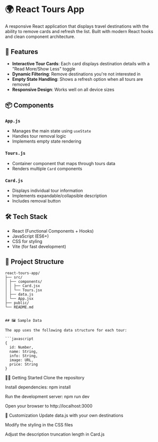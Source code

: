 # 🌍 React Tours App

A responsive React application that displays travel destinations with the ability to remove cards and refresh the list. Built with modern React hooks and clean component architecture.

## 🚀 Features

- **Interactive Tour Cards**: Each card displays destination details with a "Read More/Show Less" toggle
- **Dynamic Filtering**: Remove destinations you're not interested in
- **Empty State Handling**: Shows a refresh option when all tours are removed
- **Responsive Design**: Works well on all device sizes

## 📦 Components

### `App.js`
- Manages the main state using `useState`
- Handles tour removal logic
- Implements empty state rendering

### `Tours.js`
- Container component that maps through tours data
- Renders multiple `Card` components

### `Card.js`
- Displays individual tour information
- Implements expandable/collapsible description
- Includes removal button

## 🛠️ Tech Stack

- React (Functional Components + Hooks)
- JavaScript (ES6+)
- CSS for styling
- Vite (for fast development)

## 📂 Project Structure

~~~
react-tours-app/
├── src/
│ ├── components/
│ │ ├── Card.jsx
│ │ └── Tours.jsx
│ ├── data.js
│ └── App.jsx
├── public/
└── README.md


## 🖼️ Sample Data

The app uses the following data structure for each tour:

```javascript
{
  id: Number,
  name: String,
  info: String,
  image: URL,
  price: String
}
~~~

🏃‍♂️ Getting Started
Clone the repository

Install dependencies: npm install

Run the development server: npm run dev

Open your browser to http://localhost:3000

🎨 Customization
Update data.js with your own destinations

Modify the styling in the CSS files

Adjust the description truncation length in Card.js
